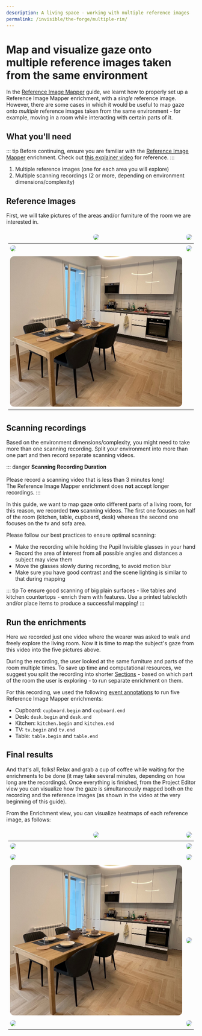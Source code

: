 ```yaml
---
description: A living space - working with multiple reference images
permalink: /invisible/the-forge/multiple-rim/
---
```


# Map and visualize gaze onto multiple reference images taken from the same environment
<Youtube src="3gGvydd-ets"/>

In the [Reference Image Mapper](/invisible/explainers/enrichments/reference-image-mapper/) guide, we learnt how to properly set up a Reference Image Mapper enrichment, with a <i>single</i> reference image. However, there are some cases in which it would be useful to map gaze onto <i>multiple</i> reference images taken from the same environment - for example, moving in a room while interacting with certain parts of it. 

## What you'll need

::: tip
Before continuing, ensure you are familiar with the [Reference Image Mapper](/invisible/explainers/enrichments/#reference-image-mapper) enrichment. Check out [this explainer video](https://www.youtube.com/watch?v=ygqzQEzUIS4&t=56s) for reference.
::: 


1. Multiple reference images (one for each area you will explore)
2. Multiple scanning recordings (2 or more, depending on environment dimensions/complexity)



## Reference Images

First, we will take pictures of the areas and/or furniture of the room we are interested in.

|<img src="../../media/the-forge/cupboard-img.png"/>|<img src="../../media/the-forge/desk-img.png"/>|
|---|---|
|<img src="../../media/the-forge/kitchen-imgs.png"/>|<img src="../../media/the-forge/tv-img.png">|
|<img src="../../media/the-forge/kitchen+table-img.jpeg"/>||


## Scanning recordings
Based on the environment dimensions/complexity, you might need to take more than one scanning recording. Split your environment into more than one part and then record separate scanning videos.

::: danger
<b>Scanning Recording Duration</b><br><br>
Please record a scanning video that is less than 3 minutes long!<br> The Reference Image Mapper enrichment does <b>not</b> accept longer recordings.
:::

In this guide, we want to map gaze onto different parts of a living room, for this reason, we recorded <b>two</b> scanning videos. The first one focuses on half of the room (kitchen, table, cupboard, desk) whereas the second one focuses on the tv and sofa area.

Please follow our best practices to ensure optimal scanning:
- Make the recording while holding the Pupil Invisible glasses in your hand
- Record the area of interest from all possible angles and distances a subject may view them
- Move the glasses slowly during recording, to avoid motion blur
- Make sure you have good contrast and the scene lighting is similar to that during mapping

::: tip 
To ensure good scanning of big plain surfaces - like tables and kitchen countertops - enrich them with features. Use a printed tablecloth and/or place items to produce a successful mapping!
:::

<Youtube src="D9_LJJ-UQmY"/>
<Youtube src="4QJbZ1jGOps"/>

## Run the enrichments
Here we recorded just one video where the wearer was asked to walk and freely explore the living room. Now it is time to map the subject's gaze from this video into the five pictures above.
 
<Youtube src="8K4x-l3jdU"/>

During the recording, the user looked at the same furniture and parts of the room multiple times. To save up time and computational resources, we suggest you split the recording into shorter [Sections](/invisible/explainers/enrichments/#enrichment-sections) - based on which part of the room the user is exploring - to run separate enrichment on them.

For this recording, we used the following [event annotations](/invisible/explainers/basic-concepts/#events) to run five Reference Image Mapper enrichments:
- Cupboard: `cupboard.begin` and `cupboard.end`
- Desk: `desk.begin` and `desk.end`
- Kitchen: `kitchen.begin` and `kitchen.end`
- TV: `tv.begin` and `tv.end`
- Table: `table.begin` and `table.end`


## Final results
And that's all, folks! Relax and grab a cup of coffee while waiting for the enrichments to be done (it may take several minutes, depending on how long are the recordings). Once everything is finished, from the Project Editor view you can visualize how the gaze is simultaneously mapped both on the recording and the reference images (as shown in the video at the very beginning of this guide).

From the Enrichment view, you can visualize heatmaps of each reference image, as follows: 

|<img src="../../media/the-forge/cupboard-img.png"/>|<img src="../../media/the-forge/cupboard-overlay.png"/>|
|---|---|
|<img src="../../media/the-forge/desk-img.png"/>|<img src="../../media/the-forge/desk-overlay.png"/>|
|<img src="../../media/the-forge/kitchen-imgs.png"/>|<img src="../../media/the-forge/kitchen-overlay.png"/>|
|<img src="../../media/the-forge/kitchen+table-img.jpeg"/>|<img src="../../media/the-forge/kitchen+table-overlay.png"/>|
|<img src="../../media/the-forge/tv-img.png"/>|<img src="../../media/the-forge/tv-overlay.png"/>|


<style>

table, tr, td, th {
    overflow: hidden;
    background: none!important;
    border: none!important;
    table-layout: fixed;
    box-sizing: border-box;
    padding: 5px;
}

img {
    border-radius: 10px;
    max-width: 100%;
    height: auto;
    box-sizing: border-box;
}

</style>
